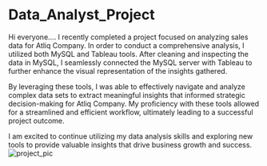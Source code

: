 # Data_Analyst_Project
Hi everyone....
I recently completed a project focused on analyzing sales data for Atliq Company. In order to conduct a comprehensive analysis, I utilized both MySQL and Tableau tools. After cleaning and inspecting the data in MySQL, I seamlessly connected the MySQL server with Tableau to further enhance the visual representation of the insights gathered.

By leveraging these tools, I was able to effectively navigate and analyze complex data sets to extract meaningful insights that informed strategic decision-making for Atliq Company. My proficiency with these tools allowed for a streamlined and efficient workflow, ultimately leading to a successful project outcome.

I am excited to continue utilizing my data analysis skills and exploring new tools to provide valuable insights that drive business growth and success.
![project_pic](https://user-images.githubusercontent.com/96516609/222511623-7afbbe36-02aa-4343-9cc2-a04c0a142d63.png)
